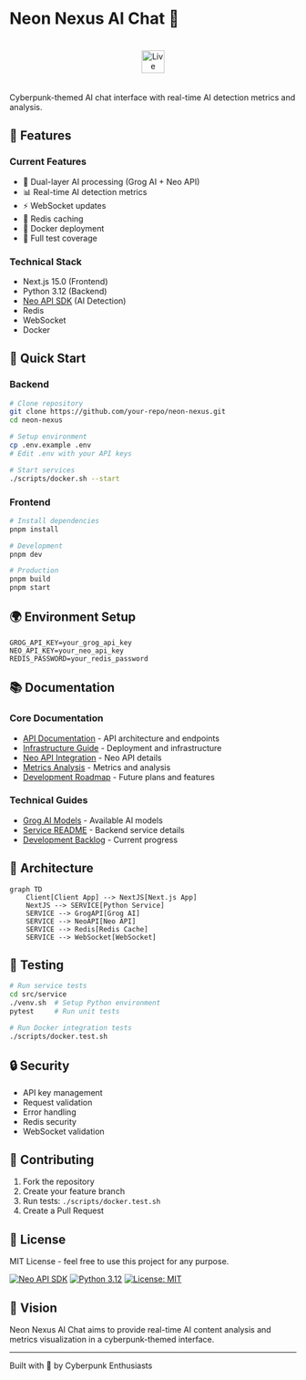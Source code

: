 # Neon Nexus AI Chat 🤖

<div align="center">

<a href="https://web.89281112.xyz/project9/" target="_blank">
  <img src="https://img.shields.io/badge/LIVE-DEMO-blue?style=for-the-badge&logo=vercel&labelColor=000000&color=3178C6" alt="Live Demo" style="height: 40px; margin: 20px 0;" />
</a>

</div>

Cyberpunk-themed AI chat interface with real-time AI detection metrics and analysis.

## 🌟 Features

### Current Features
- 🤖 Dual-layer AI processing (Grog AI + Neo API)
- 📊 Real-time AI detection metrics
- ⚡ WebSocket updates
- 💾 Redis caching
- 🐳 Docker deployment
- 🧪 Full test coverage

### Technical Stack
- Next.js 15.0 (Frontend)
- Python 3.12 (Backend)
- [Neo API SDK](https://pypi.org/project/neoapi-sdk/) (AI Detection)
- Redis
- WebSocket
- Docker

## 🚀 Quick Start

### Backend
```bash
# Clone repository
git clone https://github.com/your-repo/neon-nexus.git
cd neon-nexus

# Setup environment
cp .env.example .env
# Edit .env with your API keys

# Start services
./scripts/docker.sh --start
```

### Frontend
```bash
# Install dependencies
pnpm install

# Development
pnpm dev

# Production
pnpm build
pnpm start
```

## 🌍 Environment Setup

```env
GROG_API_KEY=your_grog_api_key
NEO_API_KEY=your_neo_api_key
REDIS_PASSWORD=your_redis_password
```

## 📚 Documentation

### Core Documentation
- [API Documentation](./docs/API.md) - API architecture and endpoints
- [Infrastructure Guide](./docs/INFRASTRUCTURE.md) - Deployment and infrastructure
- [Neo API Integration](./docs/NEO_API_INTEGRATION.md) - Neo API details
- [Metrics Analysis](./docs/METRICS_ANALYSIS.md) - Metrics and analysis
- [Development Roadmap](./docs/ROADMAP.md) - Future plans and features

### Technical Guides
- [Grog AI Models](./docs/GROG.md) - Available AI models
- [Service README](./src/service/README.md) - Backend service details
- [Development Backlog](./src/BACKLOG.md) - Current progress

## 🔄 Architecture

```mermaid
graph TD
    Client[Client App] --> NextJS[Next.js App]
    NextJS --> SERVICE[Python Service]
    SERVICE --> GrogAPI[Grog AI]
    SERVICE --> NeoAPI[Neo API]
    SERVICE --> Redis[Redis Cache]
    SERVICE --> WebSocket[WebSocket]
```

## 🧪 Testing

```bash
# Run service tests
cd src/service
./venv.sh  # Setup Python environment
pytest     # Run unit tests

# Run Docker integration tests
./scripts/docker.test.sh
```

## 🔒 Security

- API key management
- Request validation
- Error handling
- Redis security
- WebSocket validation

## 🤝 Contributing

1. Fork the repository
2. Create your feature branch
3. Run tests: `./scripts/docker.test.sh`
4. Create a Pull Request

## 📜 License

MIT License - feel free to use this project for any purpose.

[![Neo API SDK](https://img.shields.io/badge/Neo%20API-SDK-blue)](https://pypi.org/project/neoapi-sdk/)
[![Python 3.12](https://img.shields.io/badge/python-3.12-blue.svg)](https://www.python.org/downloads/release/python-3120/)
[![License: MIT](https://img.shields.io/badge/License-MIT-yellow.svg)](https://opensource.org/licenses/MIT)

## 🔮 Vision

Neon Nexus AI Chat aims to provide real-time AI content analysis and metrics visualization in a cyberpunk-themed interface.

---
Built with 💚 by Cyberpunk Enthusiasts
